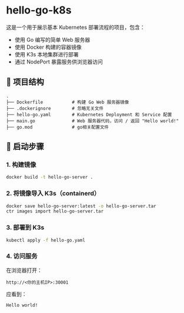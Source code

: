 # hello-go-k8s

这是一个用于展示基本 Kubernetes 部署流程的项目，包含：

- 使用 Go 编写的简单 Web 服务器
- 使用 Docker 构建的容器镜像
- 使用 K3s 本地集群进行部署
- 通过 NodePort 暴露服务供浏览器访问

## 📂 项目结构

```
.
├── Dockerfile           # 构建 Go Web 服务器镜像
├── .dockerignore        # 忽略无关文件
├── hello-go.yaml        # Kubernetes Deployment 和 Service 配置
├── main.go              # Web 服务器代码，访问 / 返回 "Hello world!"
├── go.mod               # go相关配置文件
```

## 🚀 启动步骤

### 1. 构建镜像

```bash
docker build -t hello-go-server .
```

### 2. 将镜像导入 K3s（containerd）

```bash
docker save hello-go-server:latest -o hello-go-server.tar
ctr images import hello-go-server.tar
```

### 3. 部署到 K3s

```bash
kubectl apply -f hello-go.yaml
```

### 4. 访问服务

在浏览器打开：

```
http://<你的主机IP>:30001
```

应看到：

```
Hello world!
```
